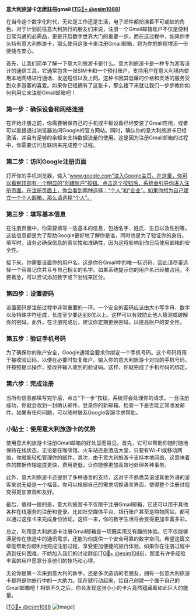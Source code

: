**意大利旅游卡怎麽註冊gmail [[TG💪+ @esim1088](https://t.me/s/esim1088)]**

在当今这个数字化时代，无论是工作还是生活，电子邮件都扮演着不可或缺的角色。对于计划前往意大利旅行的朋友们来说，注册一个Gmail邮箱账户不仅是便利日常沟通的必需品，更是开启数字世界大门的重要一步。而在这过程中，如果你手头持有意大利旅游卡，那么使用这张卡来注册Gmail邮箱，将为你的旅程增添一份便捷与安心。

首先，让我们简单了解一下意大利旅游卡是什么。意大利旅游卡是一种专为游客设计的通信工具，它通常包含一张SIM卡和一个预付账户，支持用户在意大利境内使用本地网络进行通话、发送短信以及上网。这种卡因其低廉的价格和灵活的服务受到众多游客的喜爱。如果你已经拥有了这张卡，那么接下来就让我们一步步教你如何利用它来注册Gmail邮箱吧！

### 第一步：确保设备和网络连接

在开始注册之前，你需要确保自己的手机或平板设备已经安装了Gmail应用，或者可以直接通过浏览器访问Google的官方网站。同时，确认你的意大利旅游卡已经激活，并且有足够的余额来支持数据流量的使用。这是因为注册Gmail邮箱的过程中，你需要访问互联网来完成整个过程。

### 第二步：访问Google注册页面

打开你的手机浏览器，输入“www.google.com”进入Google主页。在这里，你可以看到顶部有一个明显的“创建账户”按钮。点击这个按钮后，系统会引导你进入注册页面。在注册页面上，你会看到两种选择：“个人”和“企业”。如果你想为自己建立一个个人邮箱，那么请选择“个人”。

### 第三步：填写基本信息

在注册页面中，你需要填写一些基本的信息，包括名字、姓氏、生日以及性别等。这些信息都是为了帮助Google更好地了解你是谁，同时也是为了验证你的身份。填写时，请务必确保信息的真实性和准确性，因为这将影响到你日后使用邮箱的安全性。

接下来，你需要设置你的用户名。这是你在Gmail中的唯一标识符，因此请尽量选择一个容易记住并且与自己相关的名字。如果系统提示你的用户名已经被占用，不要着急，可以尝试添加数字或下划线来区分。

### 第四步：设置密码

设置密码是注册过程中非常重要的一环。一个安全的密码应该由大小写字母、数字以及特殊字符组成，长度至少要达到8位以上。这样可以有效防止他人猜测或破解你的密码。此外，在注册完成后，建议你定期更换密码，以提高账户的安全性。

### 第五步：验证手机号码

为了确保你的账户安全，Google通常会要求你绑定一个手机号码。这个号码将用于接收验证码，以便在必要时恢复账户。输入你的意大利旅游卡对应的手机号码，并按照提示操作，接收并输入收到的验证码。这样，你就完成了手机号码的绑定。

### 第六步：完成注册

当所有信息都填写完毕后，点击“下一步”按钮，系统将会处理你的请求。一旦注册成功，你就会收到一封确认邮件。登录你的新邮箱，检查一下是否能正常收发邮件。如果有任何问题，可以随时联系Google客服寻求帮助。

### 小贴士：使用意大利旅游卡的优势

使用意大利旅游卡注册Gmail邮箱的好处显而易见。首先，它可以帮助你随时随地保持在线状态，无论是在咖啡馆、火车站还是酒店大堂，只要有Wi-Fi或移动网络，你就能轻松管理你的邮件。其次，由于意大利旅游卡支持本地网络，这意味着你的数据传输速度更快，费用更低，让你能够更加高效地处理各种事务。

此外，意大利旅游卡还提供了多种语言的支持，这对于不熟悉英语或其他外语的游客来说无疑是一个福音。你可以根据自己的需求切换语言界面，使得整个注册过程变得更加直观和友好。

最后，值得一提的是，意大利旅游卡不仅限于注册Gmail邮箱，它还可以用于其他各种在线服务的注册和登录。比如社交媒体平台、银行账户甚至是购物网站，都可以通过这张卡来完成身份验证。这样一来，你的数字生活将会变得更加丰富多彩。

总之，利用意大利旅游卡注册Gmail邮箱是一项既实用又有趣的体验。它不仅能够满足你在旅途中的通讯需求，还能为你提供一个安全可靠的数字空间。希望这篇文章能帮助你顺利地完成注册过程，享受更加便捷的旅行体验。如果你在注册过程中遇到任何困难，不妨加入我们的讨论群组[[TG💪+ @esim1088](https://t.me/s/esim1088)]，那里有许多经验丰富的用户愿意分享他们的技巧和心得。

无论你是第一次来到意大利的新手，还是多次造访的老朋友，拥有一张意大利旅游卡都将是你旅行中的一大助力。现在就行动起来，给自己创建一个属于自己的Gmail邮箱吧！相信不久之后，你会发现这张小小的卡片竟然蕴藏着如此巨大的能量。

[[TG💪+ @esim1088](https://t.me/s/esim1088) ![Image](https://i.postimg.cc/4NQfJmqS/Snipaste-2025-05-13-00-14-12.png)]